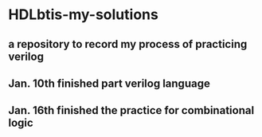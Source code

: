 # HDLbtis-my-solutions
## a repository to record my process of practicing verilog
## Jan. 10th finished part verilog language
## Jan. 16th finished the practice for combinational logic
